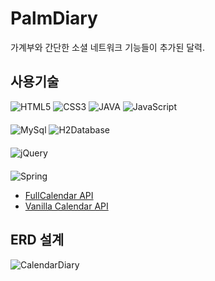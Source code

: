 # PalmDiary
가계부와 간단한 소셜 네트워크 기능들이 추가된 달력.

## 사용기술
<div style="margin-bottom: 20px">
    <img src="https://img.shields.io/badge/html5-%23E34F26.svg?style=for-the-badge&logo=html5&logoColor=white" alt="HTML5">
    <img src="https://img.shields.io/badge/css3-%231572B6.svg?style=for-the-badge&logo=css3&logoColor=white" alt="CSS3">
    <img src="https://img.shields.io/badge/java-%23ED8B00.svg?style=for-the-badge&logo=java&logoColor=white" alt="JAVA">
    <img src="https://img.shields.io/badge/javascript-%23323330.svg?style=for-the-badge&logo=javascript&logoColor=%23F7DF1E" alt="JavaScript">
</div>
<div style="margin-bottom: 20px">
    <img src="https://img.shields.io/badge/Mysql-%2300f.svg?style=for-the-badge&logo=mysql&logoColor=white" alt="MySql">
    <img src="https://img.shields.io/badge/H2Database-%3486eb.svg?style=for-the-badge" alt="H2Database">
</div>
<div style="margin-bottom: 20px">
    <img src="https://img.shields.io/badge/jquery-%230769AD.svg?style=for-the-badge&logo=jquery&logoColor=white" alt="jQuery">
</div>
<div>
    <img src="https://img.shields.io/badge/spring-%236DB33F.svg?style=for-the-badge&logo=spring&logoColor=white" alt="Spring">
</div>

 * [FullCalendar API](https://fullcalendar.io/)
 * [Vanilla Calendar API](https://vanilla-calendar.com/)

## ERD 설계
![CalendarDiary](https://github.com/Inqui012/PalmDiary/assets/20105677/d8ad6e38-6459-4735-9498-31c7308cbbab)
